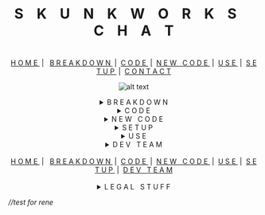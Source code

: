 <h1 align="center">S &nbsp;&nbsp; K &nbsp;&nbsp; U &nbsp;&nbsp; N &nbsp;&nbsp; K &nbsp;&nbsp; W &nbsp;&nbsp; O &nbsp;&nbsp; R &nbsp;&nbsp; K &nbsp;&nbsp; S &nbsp;&nbsp;&nbsp;&nbsp; C &nbsp;&nbsp; H &nbsp;&nbsp; A &nbsp;&nbsp; T<h1></h1>
<div align="center">
<span><a  href="#top">H O M E </a></span> &nbsp;| &nbsp;
<span><a  href="#sudo"> B R E A K D O W N </a></span> &nbsp;|&nbsp;
<span><a  href="#code"> C O D E </a></span> &nbsp;|&nbsp;
<span><a  href="#new"> N E W &nbsp; C O D E </a></span> &nbsp;|&nbsp;
<span><a  href="#use"> U S E </a></span> &nbsp;|&nbsp;
<span><a  href="#setup"> S E T U P </a></span> &nbsp;|&nbsp;
<span><a  href="#contact"> C O N T A C T </a></span>
</div>
<div align="center">

![alt text][logo]

[logo]: https://media.giphy.com/media/42EB35PUvJt9Yw546e/giphy.gif "Logo Title Text 2"

</div>

<details id="suod" ><summary align="center"> B R E A K D O W N </summary>

![alt text](https://media.giphy.com/media/559mru8LXASdheGioa/giphy.gif "Logo Title Text 1")

Fusce tellus nunc, varius sed libero at, viverra ultrices dolor. Donec feugiat laoreet nulla, id dictum lacus suscipit eu. Maecenas tincidunt laoreet nibh, ac viverra nunc aliquet a. Etiam a lacinia arcu. Sed aliquet purus congue mattis blandit. Nunc condimentum urna non eros aliquam convallis. Mauris condimentum interdum felis quis ullamcorper. Nunc sed nunc vitae augue sagittis condimentum.Fusce tellus nunc, varius sed libero at, viverra ultrices dolor. Donec feugiat laoreet nulla, id dictum lacus suscipit eu. Maecenas tincidunt laoreet nibh, ac viverra nunc aliquet a. Etiam a lacinia arcu. Sed aliquet purus congue mattis blandit. Nunc condimentum urna non eros aliquam convallis. Mauris condimentum interdum felis quis ullamcorper. Nunc sed nunc vitae augue sagittis condimentum.

Fusce tellus nunc, varius sed libero at, viverra ultrices dolor. Donec feugiat laoreet nulla, id dictum lacus suscipit eu. Maecenas tincidunt laoreet nibh, ac viverra nunc aliquet a. Etiam a lacinia arcu. Sed aliquet purus congue mattis blandit. Nunc condimentum urna non eros aliquam convallis. Mauris condimentum interdum felis quis ullamcorper. Nunc sed nunc vitae augue sagittis condimentum.
</details>

<details id="code" align="justify"><summary align="center"> C O D E </summary>

<h3 align="center">HTML</h3>
<hr>
Fusce tellus nunc, varius sed libero at, viverra ultrices dolor. Donec feugiat laoreet nulla, id dictum lacus suscipit eu. Maecenas tincidunt laoreet nibh, ac viverra nunc aliquet a. Etiam a lacinia arcu. Sed aliquet purus congue mattis blandit. Nunc condimentum urna non eros aliquam convallis. Mauris condimentum interdum felis quis ullamcorper. Nunc sed nunc vitae augue sagittis condimentum.

```html
<h1>Hello World</h1>;
```

Fusce tellus nunc, varius sed libero at, viverra ultrices dolor. Donec feugiat laoreet nulla, id dictum lacus suscipit eu. Maecenas tincidunt laoreet nibh, ac viverra nunc aliquet a. Etiam a lacinia arcu. Sed aliquet purus congue mattis blandit. Nunc condimentum urna non eros aliquam convallis. Mauris condimentum interdum felis quis ullamcorper. Nunc sed nunc vitae augue sagittis condimentum.
<hr>
<h3 align="center">CSS</h3>
<hr>
Fusce tellus nunc, varius sed libero at, viverra ultrices dolor. Donec feugiat laoreet nulla, id dictum lacus suscipit eu. Maecenas tincidunt laoreet nibh, ac viverra nunc aliquet a. Etiam a lacinia arcu. Sed aliquet purus congue mattis blandit. Nunc condimentum urna non eros aliquam convallis. Mauris condimentum interdum felis quis ullamcorper. Nunc sed nunc vitae augue sagittis condimentum.

```css
* {
    background-color: blue;
}
```

Fusce tellus nunc, varius sed libero at, viverra ultrices dolor. Donec feugiat laoreet nulla, id dictum lacus suscipit eu. Maecenas tincidunt laoreet nibh, ac viverra nunc aliquet a. Etiam a lacinia arcu. Sed aliquet purus congue mattis blandit. Nunc condimentum urna non eros aliquam convallis. Mauris condimentum interdum felis quis ullamcorper. Nunc sed nunc vitae augue sagittis condimentum.
<hr>
<h3 align="center">JAVASCRIPT</h3>
<hr>
Fusce tellus nunc, varius sed libero at, viverra ultrices dolor. Donec feugiat laoreet nulla, id dictum lacus suscipit eu. Maecenas tincidunt laoreet nibh, ac viverra nunc aliquet a. Etiam a lacinia arcu. Sed aliquet purus congue mattis blandit. Nunc condimentum urna non eros aliquam convallis. Mauris condimentum interdum felis quis ullamcorper. Nunc sed nunc vitae augue sagittis condimentum.

```js
$('#myDiv').click(function(){
    //Some code
});
```
Fusce tellus nunc, varius sed libero at, viverra ultrices dolor. Donec feugiat laoreet nulla, id dictum lacus suscipit eu. Maecenas tincidunt laoreet nibh, ac viverra nunc aliquet a. Etiam a lacinia arcu. Sed aliquet purus congue mattis blandit. Nunc condimentum urna non eros aliquam convallis. Mauris condimentum interdum felis quis ullamcorper. Nunc sed nunc vitae augue sagittis condimentum.
<hr>
<h3 align="center">MySQL</h3>
<hr>
Fusce tellus nunc, varius sed libero at, viverra ultrices dolor. Donec feugiat laoreet nulla, id dictum lacus suscipit eu. Maecenas tincidunt laoreet nibh, ac viverra nunc aliquet a. Etiam a lacinia arcu. Sed aliquet purus congue mattis blandit. Nunc condimentum urna non eros aliquam convallis. Mauris condimentum interdum felis quis ullamcorper. Nunc sed nunc vitae augue sagittis condimentum.

```sql
SELECT * FROM SkunkWorkChat;
```

Lorem ipsum dolor sit amet, consectetur adipiscing elit. Donec sodales a nulla nec eleifend. Pellentesque dignissim vitae est id interdum. Curabitur aliquam eleifend nisi ac dictum. Pellentesque sed dignissim leo. Quisque scelerisque tellus nec eros commodo, a bibendum tellus molestie. Suspendisse id urna auctor, convallis magna sed, ultrices orci. Pellentesque pulvinar egestas laoreet. Curabitur suscipit sem et sem scelerisque gravida in accumsan mauris. Aenean cursus erat in ante pharetra, et accumsan justo finibus.
</details>

<details id="new" align="justify"><summary align="center"> N E W &nbsp; C O D E  </summary>
Lorem ipsum dolor sit amet, consectetur adipiscing elit. Donec sodales a nulla nec eleifend. Pellentesque dignissim vitae est id interdum. Curabitur aliquam eleifend nisi ac dictum. Pellentesque sed dignissim leo. Quisque scelerisque tellus nec eros commodo, a bibendum tellus molestie. Suspendisse id urna auctor, convallis magna sed, ultrices orci. Pellentesque pulvinar egestas laoreet. Curabitur suscipit sem et sem scelerisque gravida in accumsan mauris. Aenean cursus erat in ante pharetra, et accumsan justo finibus.
</details>

<details id="setup" align="justify"><summary align="center"> S E T U P </summary>
Lorem ipsum dolor sit amet, consectetur adipiscing elit. Donec sodales a nulla nec eleifend. Pellentesque dignissim vitae est id interdum. Curabitur aliquam eleifend nisi ac dictum. Pellentesque sed dignissim leo. Quisque scelerisque tellus nec eros commodo, a bibendum tellus molestie. Suspendisse id urna auctor, convallis magna sed, ultrices orci. Pellentesque pulvinar egestas laoreet. Curabitur suscipit sem et sem scelerisque gravida in accumsan mauris. Aenean cursus erat in ante pharetra, et accumsan justo finibus.
</details>

<details id="use" align="justify"><summary align="center"> U S E </summary>
Lorem ipsum dolor sit amet, consectetur adipiscing elit. Donec sodales a nulla nec eleifend. Pellentesque dignissim vitae est id interdum.
</details>

<details id="contact" align="justify"><summary align="center"> D E V &nbsp; T E A M</summary>
<h1 align="center"> D&nbsp;&nbsp;&nbsp;&nbsp;<k color="yellow;">E</k>&nbsp;&nbsp;&nbsp;&nbsp;V &nbsp;&nbsp;&nbsp;&nbsp;&nbsp;&nbsp;&nbsp;&nbsp; T&nbsp;&nbsp;&nbsp;&nbsp;E&nbsp;&nbsp;&nbsp;&nbsp;A&nbsp;&nbsp;&nbsp;&nbsp;M </h1>

<div align="center">

<img
  width="200"
  alt="screen shot 2017-08-07 at 12 18 15 pm"
  src="https://d3e1o4bcbhmj8g.cloudfront.net/photos/571931/big_square/03ff4f86ea327add9e3033e8a53516afab95f6ab.jpg"
/><img
  width="200"
  alt="andrew"
  src="https://i.imgur.com/ClJuFyb.png"
/>

</div>

<div align="center"><a href="#rene" \> R E N E </a>&nbsp;&nbsp;&nbsp;&nbsp;&nbsp;&nbsp;&nbsp;&nbsp;&nbsp;&nbsp;&nbsp;&nbsp;&nbsp;&nbsp;&nbsp;&nbsp;&nbsp;&nbsp;&nbsp; | &nbsp;&nbsp;&nbsp;&nbsp;&nbsp;&nbsp;&nbsp;&nbsp;&nbsp;&nbsp;&nbsp;&nbsp; <a href="#andrew"> A N D R E W</a></div>
<div align="center">

<img 
  width="200"
  alt="darren v"
  src="https://i.imgur.com/vpuse3N.png"
/><img 
  width="200"
  alt="jason schutz"
  src="https://i.imgur.com/5DIGryK.png"
/>

</div>
<div align="center"><a href="#darren" \> D A R R E N </a>&nbsp;&nbsp;&nbsp;&nbsp;&nbsp;&nbsp;&nbsp;&nbsp;&nbsp;&nbsp;&nbsp;&nbsp; | &nbsp;&nbsp;&nbsp;&nbsp;&nbsp;&nbsp;&nbsp;&nbsp;&nbsp;&nbsp;&nbsp;&nbsp;&nbsp;&nbsp; <a href="#jason"> J A S O N</a></div>

</details>
<br>
<div align="center">
<span><a  href="#top">H O M E </a></span> &nbsp;| &nbsp;
<span><a  href="#sudo"> B R E A K D O W N </a></span> &nbsp;|&nbsp;
<span><a  href="#top"> C O D E </a></span> &nbsp;|&nbsp;
<span><a  href="#sudo"> N E W &nbsp; C O D E </a></span> &nbsp;|&nbsp;
<span><a  href="#top"> U S E </a></span> &nbsp;|&nbsp;
<span><a  href="#sudo"> S E T U P </a></span> &nbsp;|&nbsp;
<span><a  href="#sudo"> D E V &nbsp; T E A M </a></span>
</div>
<br>

<details><summary align="center">
L E G A L &nbsp; S T U F F
</summary>
<p align="center"><em></i>© 2019 &nbsp;|&nbsp; D R E A M &nbsp; T E A M</i></p>
</details>

//test for rene